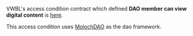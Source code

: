 VWBL's access condition contract which defined **DAO member can view digital content** is [here](https://github.com/VWBL/Access-Condition-MolochDAO).

This access condition uses [MolochDAO](https://molochdao.com/) as the dao framework.
